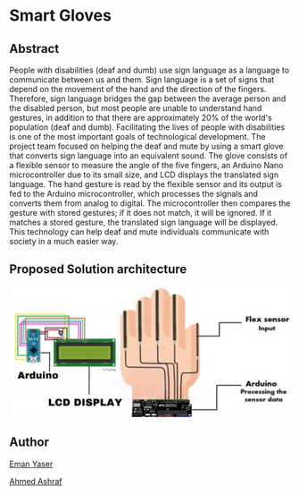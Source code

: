 # Smart Gloves

## Abstract
People with disabilities (deaf and dumb) use sign language as a language to communicate between us and them.
Sign language is a set of signs that depend on the movement of the hand and the direction of the fingers.
Therefore, sign language bridges the gap between the average person and the disabled person, but most people are unable to understand hand gestures, in addition to that there are approximately 20% of the world's population (deaf and dumb).
Facilitating the lives of people with disabilities is one of the most important goals of technological development. The project team focused on helping the deaf and mute by using a smart glove that converts sign language into an equivalent sound. The glove consists of a flexible sensor to measure the angle of the five fingers, an Arduino Nano microcontroller due to its small size, and LCD displays the translated sign language.
The hand gesture is read by the flexible sensor and its output is fed to the Arduino microcontroller, which processes the signals and converts them from analog to digital. The microcontroller then compares the gesture with stored gestures; if it does not match, it will be ignored. If it matches a stored gesture, the translated sign language will be displayed.
This technology can help deaf and mute individuals communicate with society in a much easier way.

## Proposed Solution architecture
![image](https://github.com/Eman92003/smart-gloves/blob/main/yyy.jpg)



## Author
[Eman Yaser](https://github.com/Eman92003)

[Ahmed Ashraf](https://github.com/Ghost301333)
